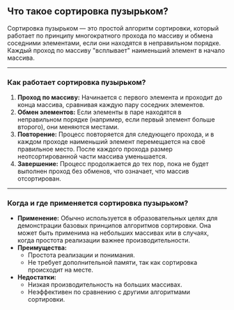 ## Что такое сортировка пузырьком?

Сортировка пузырьком  — это простой алгоритм сортировки, который работает по принципу многократного прохода по массиву и обмена соседними элементами, если они находятся в неправильном порядке. Каждый проход по массиву "всплывает" наименьший элемент в начало массива.

---

### Как работает сортировка пузырьком?
1. **Проход по массиву:** Начинается с первого элемента и проходит до конца массива, сравнивая каждую пару соседних элементов.
2. **Обмен элементов:** Если элементы в паре находятся в неправильном порядке (например, если первый элемент больше второго), они меняются местами.
3. **Повторение:** Процесс повторяется для следующего прохода, и в каждом проходе наименьший элемент перемещается на своё правильное место. После каждого прохода размер неотсортированной части массива уменьшается.
4. **Завершение:** Процесс продолжается до тех пор, пока не будет выполнен проход без обменов, что означает, что массив отсортирован.

---

### Когда и где применяется сортировка пузырьком?
- **Применение:** Обычно используется в образовательных целях для демонстрации базовых принципов алгоритмов сортировки. Она может быть применима на небольших массивах или в случаях, когда простота реализации важнее производительности.
- **Преимущества:**
  - Простота реализации и понимания.
  - Не требует дополнительной памяти, так как сортировка происходит на месте.
- **Недостатки:**
  - Низкая производительность на больших массивах.
  - Неэффективен по сравнению с другими алгоритмами сортировки.
